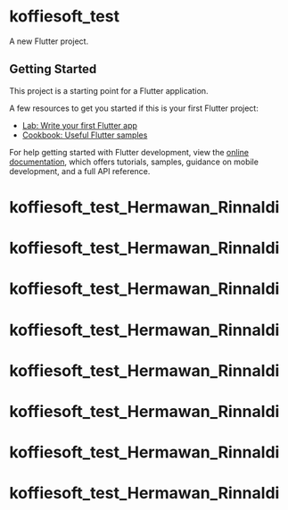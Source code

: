 # koffiesoft_test

A new Flutter project.

## Getting Started

This project is a starting point for a Flutter application.

A few resources to get you started if this is your first Flutter project:

- [Lab: Write your first Flutter app](https://docs.flutter.dev/get-started/codelab)
- [Cookbook: Useful Flutter samples](https://docs.flutter.dev/cookbook)

For help getting started with Flutter development, view the
[online documentation](https://docs.flutter.dev/), which offers tutorials,
samples, guidance on mobile development, and a full API reference.
# koffiesoft_test_Hermawan_Rinnaldi
# koffiesoft_test_Hermawan_Rinnaldi
# koffiesoft_test_Hermawan_Rinnaldi
# koffiesoft_test_Hermawan_Rinnaldi
# koffiesoft_test_Hermawan_Rinnaldi
# koffiesoft_test_Hermawan_Rinnaldi
# koffiesoft_test_Hermawan_Rinnaldi
# koffiesoft_test_Hermawan_Rinnaldi
